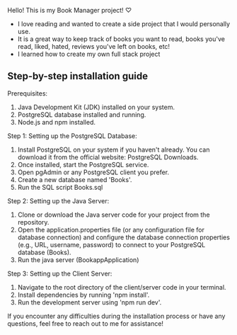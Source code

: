 Hello! This is my Book Manager project! ♡

- I love reading and wanted to create a side project that I would personally use.
- It is a great way to keep track of books you want to read, books you've read, liked, hated, reviews you've left on books, etc!
- I learned how to create my own full stack project

## Step-by-step installation guide
Prerequisites:
1. Java Development Kit (JDK) installed on your system.
2. PostgreSQL database installed and running.
3. Node.js and npm installed.

Step 1: Setting up the PostgreSQL Database:
1. Install PostgreSQL on your system if you haven't already. You can download it from the official website: PostgreSQL Downloads.
2. Once installed, start the PostgreSQL service.
3. Open pgAdmin or any PostgreSQL client you prefer.
4. Create a new database named 'Books'.
5. Run the SQL script Books.sql

Step 2: Setting up the Java Server: 
1. Clone or download the Java server code for your project from the repository.
2. Open the application.properties file (or any configuration file for database connection) and configure the database connection properties (e.g., URL, username, password) to connect to your PostgreSQL database (Books).
3. Run the java server (BookappApplication)

Step 3: Setting up the Client Server:
1. Navigate to the root directory of the client/server code in your terminal.
2. Install dependencies by running 'npm install'.
3. Run the development server using 'npm run dev'.

If you encounter any difficulties during the installation process or have any questions, feel free to reach out to me for assistance!